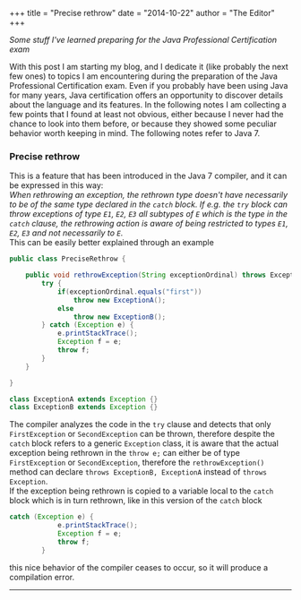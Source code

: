 +++
title = "Precise rethrow"
date = "2014-10-22"
author = "The Editor"
+++

_Some stuff I've learned preparing for the Java Professional Certification exam_

<!--more-->


With this post I am starting my blog, and I dedicate it (like probably the next few ones) to topics I am encountering during the preparation of the Java Professional Certification exam.
Even if you probably have been using Java for many years, Java certification offers an opportunity to discover details about the language and its features.
In the following notes I am collecting a few points that I found at least not obvious, either because I never had the chance to look into them before, or because they showed some peculiar behavior worth keeping in mind. The following notes refer to Java 7.

### Precise rethrow
This is a feature that has been introduced in the Java 7 compiler, and it can be expressed in this way:  
*When rethrowing an exception, the rethrown type doesn't have necessarily to be of the same type declared in the `catch` block. If e.g. the `try` block can throw exceptions of type `E1`, `E2`, `E3` all subtypes of `E` which is the type in the `catch` clause, the rethrowing action is aware of being restricted to types `E1`, `E2`, `E3` and not necessarily to `E`.*  
This can be easily better explained through an example

``` Java
public class PreciseRethrow {

    public void rethrowException(String exceptionOrdinal) throws ExceptionB, ExceptionA {
        try {
            if(exceptionOrdinal.equals("first"))
                throw new ExceptionA();
            else
                throw new ExceptionB();
        } catch (Exception e) {
            e.printStackTrace();
            Exception f = e;
            throw f;
        }
    }

}

class ExceptionA extends Exception {}
class ExceptionB extends Exception {}
```
The compiler analyzes the code in the `try` clause and detects that only `FirstException` or `SecondException` can be thrown, therefore despite the `catch` block refers to a generic `Exception` class, it is aware that the actual exception being rethrown in the `throw e;` can either be of type `FirstException` or `SecondException`, therefore the `rethrowException()` method can declare `throws ExceptionB, ExceptionA` instead of `throws Exception`.  
If the exception being rethrown is copied to a variable local to the `catch` block which is in turn rethrown, like in this version of the `catch` block

``` Java
catch (Exception e) {
            e.printStackTrace();
            Exception f = e;
            throw f;
        }
```

this nice behavior of the compiler ceases to occur, so it will produce a compilation error.

___
